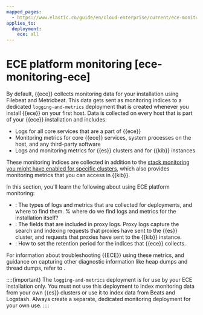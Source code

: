 ```yaml
---
mapped_pages:
  - https://www.elastic.co/guide/en/cloud-enterprise/current/ece-monitoring-ece.html
applies_to:
  deployment:
    ece: all
---
```


# ECE platform monitoring [ece-monitoring-ece]

By default, {{ece}} collects monitoring data for your installation using Filebeat and Metricbeat. This data gets sent as monitoring indices to a dedicated `logging-and-metrics` deployment that is created whenever you install {{ece}} on your first host. Data is collected on every host that is part of your {{ece}} installation and includes:

* Logs for all core services that are a part of {{ece}} 
* Monitoring metrics for core {{ece}} services, system processes on the host, and any third-party software
* Logs and monitoring metrics for {{es}} clusters and for {{kib}} instances

These monitoring indices are collected in addition to the [stack monitoring you might have enabled for specific clusters](/deploy-manage/monitor/stack-monitoring/ece-ech-stack-monitoring.md), which also provides monitoring metrics that you can access in {{kib}}. 

In this section, you'll learn the following about using ECE platform monitoring:

* [](ece-monitoring-ece-access.md): The types of logs and metrics that are collected for deployments, and where to find them.
% where do we find logs and metrics for the installation itself? 
* [](/deploy-manage/monitor/orchestrators/ece-proxy-log-fields.md): The fields that are included in proxy logs. Proxy logs capture the search and indexing requests that proxies have sent to the {{es}} cluster, and requests that proxies have sent to the {{kib}} instance.
* [](ece-monitoring-ece-set-retention.md): How to set the retention period for the indices that {{ece}} collects.

For information about troubleshooting {{ECE}} using these metrics, and guidance on capturing other diagnostic information like heap dumps and thread dumps, refer to [](/troubleshoot/deployments/cloud-enterprise/cloud-enterprise.md).

::::{important} 
The `logging-and-metrics` deployment is for use by your ECE installation only. You must not use this deployment to index monitoring data from your own {{es}} clusters or use it to index data from Beats and Logstash. Always create a separate, dedicated monitoring deployment for your own use.
::::